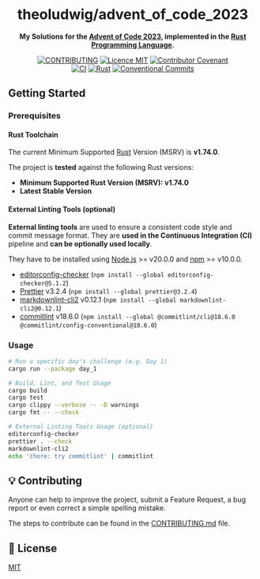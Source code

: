 <h1 align="center">theoludwig/advent_of_code_2023</h1>

<p align="center">
  <strong>My Solutions for the <a href="https://adventofcode.com/2023">Advent of Code 2023</a>, implemented in the <a href="https://www.rust-lang.org/">Rust Programming Language</a>.</strong>
</p>

<p align="center">
  <a href="./CONTRIBUTING.md"><img src="https://img.shields.io/badge/PRs-welcome-brightgreen.svg?style=flat" alt="CONTRIBUTING" /></a>
  <a href="./LICENSE"><img src="https://img.shields.io/badge/licence-MIT-blue.svg" alt="Licence MIT"/></a>
  <a href="./CODE_OF_CONDUCT.md"><img src="https://img.shields.io/badge/Contributor%20Covenant-v2.0%20adopted-ff69b4.svg" alt="Contributor Covenant" /></a>
  <br />
  <a href="https://github.com/theoludwig/advent_of_code_2023/actions/workflows/ci.yml"><img src="https://github.com/theoludwig/advent_of_code_2023/actions/workflows/ci.yml/badge.svg?branch=main" alt="CI" /></a>
  <a href="https://www.rust-lang.org/"><img src="https://img.shields.io/badge/Rust%20MSRV-v1.74.0-blue?logo=rust" alt="Rust" /></a>
  <a href="https://conventionalcommits.org"><img src="https://img.shields.io/badge/Conventional%20Commits-1.0.0-yellow.svg" alt="Conventional Commits" /></a>
</p>

## Getting Started

### Prerequisites

#### Rust Toolchain

The current Minimum Supported [Rust](https://www.rust-lang.org/) Version (MSRV) is **v1.74.0**.

The project is **tested** against the following Rust versions:

- **Minimum Supported Rust Version (MSRV): v1.74.0**
- **Latest Stable Version**

#### External Linting Tools (optional)

**External linting tools** are used to ensure a consistent code style and commit message format. They are **used in the Continuous Integration (CI)** pipeline and **can be optionally used locally**.

They have to be installed using [Node.js](https://nodejs.org/) >= v20.0.0 and [npm](https://www.npmjs.com/) >= v10.0.0.

- [editorconfig-checker](https://editorconfig-checker.github.io/) (`npm install --global editorconfig-checker@5.1.2`)
- [Prettier](https://prettier.io/) v3.2.4 (`npm install --global prettier@3.2.4`)
- [markdownlint-cli2](https://github.com/DavidAnson/markdownlint-cli2) v0.12.1 (`npm install --global markdownlint-cli2@0.12.1`)
- [commitlint](https://commitlint.js.org/#/) v18.6.0 (`npm install --global @commitlint/cli@18.6.0 @commitlint/config-conventional@18.6.0`)

### Usage

```sh
# Run a specific day's challenge (e.g. Day 1)
cargo run --package day_1

# Build, Lint, and Test Usage
cargo build
cargo test
cargo clippy --verbose -- -D warnings
cargo fmt -- --check

# External Linting Tools Usage (optional)
editorconfig-checker
prettier . --check
markdownlint-cli2
echo 'chore: try commitlint' | commitlint
```

## 💡 Contributing

Anyone can help to improve the project, submit a Feature Request, a bug report or even correct a simple spelling mistake.

The steps to contribute can be found in the [CONTRIBUTING.md](./CONTRIBUTING.md) file.

## 📄 License

[MIT](./LICENSE)
